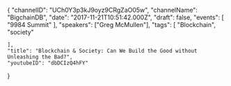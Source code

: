 {
    "channelID": "UCh0Y3p3kJ9oyz9CRgZaO05w",
    "channelName": "BigchainDB",
    "date": "2017-11-21T10:51:42.000Z",
    "draft": false,
    "events": [
        "9984 Summit"
    ],
    "speakers": ["Greg McMullen"],
    "tags": [
        "Blockchain",
        "society"

    ],
    "title": "Blockchain & Society: Can We Build the Good without Unleashing the Bad?",
    "youtubeID": "dbDCIzQ4hFY"
}
